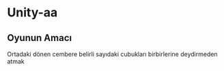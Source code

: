 # Unity-aa
## Oyunun Amacı
Ortadaki dönen cembere belirli sayıdaki cubukları birbirlerine deydirmeden atmak
